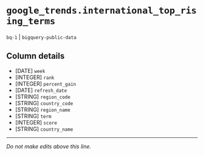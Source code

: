 # `google_trends.international_top_rising_terms`
`bq-1` | `bigquery-public-data`

## Column details
* [DATE]      `week`
* [INTEGER]   `rank`
* [INTEGER]   `percent_gain`
* [DATE]      `refresh_date`
* [STRING]    `region_code`
* [STRING]    `country_code`
* [STRING]    `region_name`
* [STRING]    `term`
* [INTEGER]   `score`
* [STRING]    `country_name`

-------------------------------------------------------------------------------
*Do not make edits above this line.*
